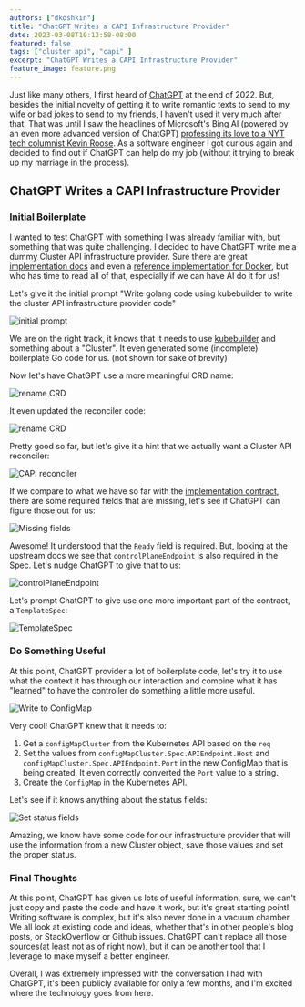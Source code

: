 ```yaml
---
authors: ["dkoshkin"]
title: "ChatGPT Writes a CAPI Infrastructure Provider"
date: 2023-03-08T10:12:58-08:00
featured: false
tags: ["cluster api", "capi" ]
excerpt: "ChatGPT Writes a CAPI Infrastructure Provider"
feature_image: feature.png
---
```


Just like many others, I first heard of [ChatGPT](https://openai.com/blog/chatgpt) at the end of 2022.
But, besides the initial novelty of getting it to write romantic texts to send to my wife or bad jokes to send to my friends, I haven't used it very much after that.
That was until I saw the headlines of Microsoft's Bing AI (powered by an even more advanced version of ChatGPT) [professing its love to a NYT tech columnist Kevin Roose](https://www.nytimes.com/2023/02/16/technology/bing-chatbot-microsoft-chatgpt.html).
As a software engineer I got curious again and decided to find out if ChatGPT can help do my job (without it trying to break up my marriage in the process).

## ChatGPT Writes a CAPI Infrastructure Provider

### Initial Boilerplate

I wanted to test ChatGPT with something I was already familiar with, but something that was quite challenging.
I decided to have ChatGPT write me a dummy Cluster API infrastructure provider.
Sure there are great [implementation docs](https://cluster-api.sigs.k8s.io/developer/providers/implementers-guide/overview.html) 
and even a [reference implementation for Docker](https://cluster-api.sigs.k8s.io/developer/architecture/controllers/cluster.html?highlight=infrastruct#infrastructure-provider),
but who has time to read all of that, especially if we can have AI do it for us!

Let's give it the initial prompt "Write golang code using kubebuilder to write the cluster API infrastructure provider code"

![initial prompt](initialprompt.png)

We are on the right track, it knows that it needs to use [kubebuilder](https://github.com/kubernetes-sigs/kubebuilder) and something about a "Cluster".
It even generated some (incomplete) boilerplate Go code for us. (not shown for sake of brevity)

Now let's have ChatGPT use a more meaningful CRD name:

![rename CRD](crdname.png)

It even updated the reconciler code:

![rename CRD](crdnamecode.png)

Pretty good so far, but let's give it a hint that we actually want a Cluster API reconciler:

![CAPI reconciler](capireconciler.png)

If we compare to what we have so far with the [implementation contract](https://cluster-api.sigs.k8s.io/developer/providers/cluster-infrastructure.html),
there are some required fields that are missing, let's see if ChatGPT can figure those out for us:

![Missing fields](missingfields.png)

Awesome! It understood that the `Ready` field is required. But, looking at the upstream docs we see that `controlPlaneEndpoint` is also required in the Spec.
Let's nudge ChatGPT to give that to us:

![controlPlaneEndpoint](controlPlaneEndpoint.png)

Let's prompt ChatGPT to give use one more important part of the contract, a `TemplateSpec`:

![TemplateSpec](templatespec.png)

### Do Something Useful

At this point, ChatGPT provider a lot of boilerplate code, let's try it to use what the context it has through our interaction
and combine what it has "learned" to have the controller do something a little more useful.

![Write to ConfigMap](writeconfigmap.png)

Very cool! ChatGPT knew that it needs to:
1. Get a `configMapCluster` from the Kubernetes API based on the `req`
2. Set the values from `configMapCluster.Spec.APIEndpoint.Host` and `configMapCluster.Spec.APIEndpoint.Port` in the new ConfigMap that is being created. It even correctly converted the `Port` value to a string.
3. Create the `ConfigMap` in the Kubernetes API.

Let's see if it knows anything about the status fields:

![Set status fields](setstatusfields.png)

Amazing, we know have some code for our infrastructure provider that will use the information from a new Cluster object, save those values and set the proper status.

### Final Thoughts

At this point, ChatGPT has given us lots of useful information, sure, we can't just copy and paste the code and have it work, but it's great starting point!
Writing software is complex, but it's also never done in a vacuum chamber.
We all look at existing code and ideas, whether that's in other people's blog posts, or StackOverflow or Github issues. 
ChatGPT can't replace all those sources(at least not as of right now), but it can be another tool that I leverage to make myself a better engineer.

Overall, I was extremely impressed with the conversation I had with ChatGPT, it's been publicly available for only a few months, and I'm excited where the technology goes from here.
